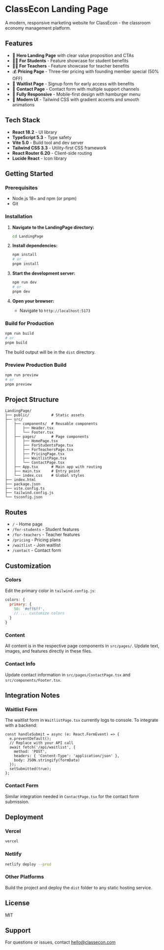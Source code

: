 # ClassEcon Landing Page

A modern, responsive marketing website for ClassEcon - the classroom economy management platform.

## Features

- 🎯 **Hero Landing Page** with clear value proposition and CTAs
- 👨‍🎓 **For Students** - Feature showcase for student benefits
- 👩‍🏫 **For Teachers** - Feature showcase for teacher benefits  
- 💰 **Pricing Page** - Three-tier pricing with founding member special (50% OFF)
- 📝 **Waitlist Page** - Signup form for early access with benefits
- 📧 **Contact Page** - Contact form with multiple support channels
- 📱 **Fully Responsive** - Mobile-first design with hamburger menu
- 🎨 **Modern UI** - Tailwind CSS with gradient accents and smooth animations

## Tech Stack

- **React 18.2** - UI library
- **TypeScript 5.3** - Type safety
- **Vite 5.0** - Build tool and dev server
- **Tailwind CSS 3.3** - Utility-first CSS framework
- **React Router 6.20** - Client-side routing
- **Lucide React** - Icon library

## Getting Started

### Prerequisites

- Node.js 18+ and npm (or pnpm)
- Git

### Installation

1. **Navigate to the LandingPage directory:**
   ```bash
   cd LandingPage
   ```

2. **Install dependencies:**
   ```bash
   npm install
   # or
   pnpm install
   ```

3. **Start the development server:**
   ```bash
   npm run dev
   # or
   pnpm dev
   ```

4. **Open your browser:**
   - Navigate to `http://localhost:5173`

### Build for Production

```bash
npm run build
# or
pnpm build
```

The build output will be in the `dist` directory.

### Preview Production Build

```bash
npm run preview
# or
pnpm preview
```

## Project Structure

```
LandingPage/
├── public/          # Static assets
├── src/
│   ├── components/  # Reusable components
│   │   ├── Header.tsx
│   │   └── Footer.tsx
│   ├── pages/       # Page components
│   │   ├── HomePage.tsx
│   │   ├── ForStudentsPage.tsx
│   │   ├── ForTeachersPage.tsx
│   │   ├── PricingPage.tsx
│   │   ├── WaitlistPage.tsx
│   │   └── ContactPage.tsx
│   ├── App.tsx      # Main app with routing
│   ├── main.tsx     # Entry point
│   └── index.css    # Global styles
├── index.html
├── package.json
├── vite.config.ts
├── tailwind.config.js
└── tsconfig.json
```

## Routes

- `/` - Home page
- `/for-students` - Student features
- `/for-teachers` - Teacher features
- `/pricing` - Pricing plans
- `/waitlist` - Join waitlist
- `/contact` - Contact form

## Customization

### Colors

Edit the primary color in `tailwind.config.js`:

```js
colors: {
  primary: {
    50: '#eff6ff',
    // ... customize colors
  }
}
```

### Content

All content is in the respective page components in `src/pages/`. Update text, images, and features directly in these files.

### Contact Info

Update contact information in `src/pages/ContactPage.tsx` and `src/components/Footer.tsx`.

## Integration Notes

### Waitlist Form

The waitlist form in `WaitlistPage.tsx` currently logs to console. To integrate with a backend:

```tsx
const handleSubmit = async (e: React.FormEvent) => {
  e.preventDefault();
  // Replace with your API call
  await fetch('/api/waitlist', {
    method: 'POST',
    headers: { 'Content-Type': 'application/json' },
    body: JSON.stringify(formData)
  });
  setSubmitted(true);
};
```

### Contact Form

Similar integration needed in `ContactPage.tsx` for the contact form submission.

## Deployment

### Vercel

```bash
vercel
```

### Netlify

```bash
netlify deploy --prod
```

### Other Platforms

Build the project and deploy the `dist` folder to any static hosting service.

## License

MIT

## Support

For questions or issues, contact hello@classecon.com
